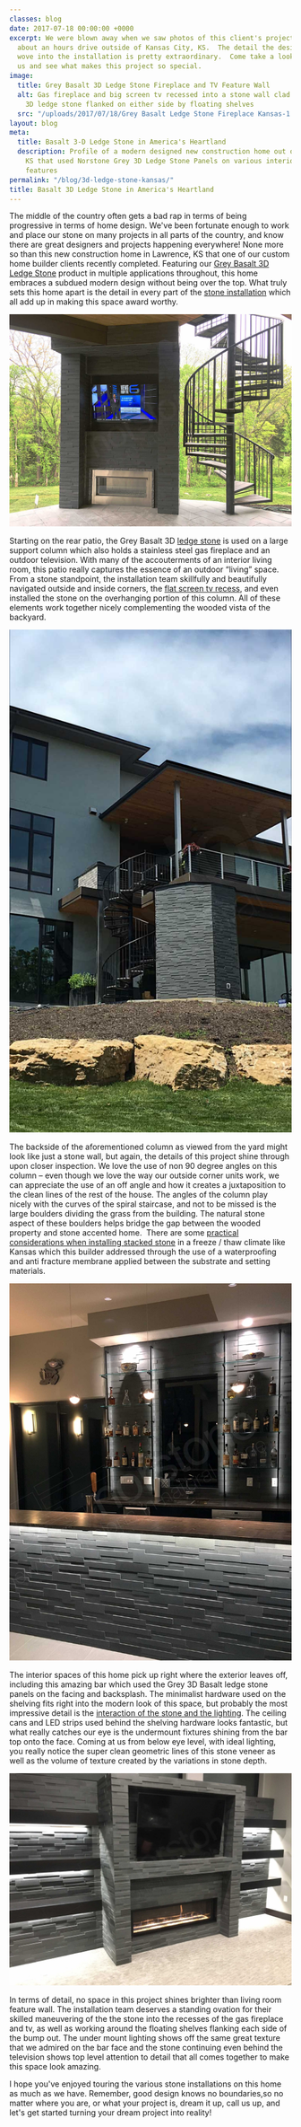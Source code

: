 ```yaml
---
classes: blog
date: 2017-07-18 00:00:00 +0000
excerpt: We were blown away when we saw photos of this client's project recently completed
  about an hours drive outside of Kansas City, KS.  The detail the designers and installers
  wove into the installation is pretty extraordinary.  Come take a look inside with
  us and see what makes this project so special.
image:
  title: Grey Basalt 3D Ledge Stone Fireplace and TV Feature Wall
  alt: Gas fireplace and big screen tv recessed into a stone wall clad in grey basalt
    3D ledge stone flanked on either side by floating shelves
  src: "/uploads/2017/07/18/Grey Basalt Ledge Stone Fireplace Kansas-1.jpg"
layout: blog
meta:
  title: Basalt 3-D Ledge Stone in America's Heartland
  description: Profile of a modern designed new construction home out of Kansas City,
    KS that used Norstone Grey 3D Ledge Stone Panels on various interior and exterior
    features
permalink: "/blog/3d-ledge-stone-kansas/"
title: Basalt 3D Ledge Stone in America's Heartland
---
```



The middle of the country often gets a bad rap in terms of being progressive in terms of home design.  We've been fortunate enough to work and place our stone on many projects in all parts of the country, and know there are great designers and projects happening everywhere!  None more so than this new construction home in Lawrence, KS that one of our custom home builder clients recently completed.  Featuring our [Grey Basalt 3D Ledge Stone](https://www.norstoneusa.com/products/aksent-modern-tiles/grey/) product in multiple applications throughout, this home embraces a subdued modern design without being over the top.  What truly sets this home apart is the detail in every part of the [stone installation](https://www.norstoneusa.com/blog/selecting-the-right-installer-for-your-next-tile-or-stone-project/) which all add up in making this space award worthy.

![Outdoor fireplace and tv recessed into column clad in basalt 3d ledge stone](/uploads/2017/07/18/Grey%20Basalt%20Ledge%20Stone%20Outdoor%20Fireplace%20Kansas.jpg)

Starting on the rear patio, the Grey Basalt 3D [ledge stone](https://www.norstoneusa.com/blog/ledgestone-norstone-industry-series/) is used on a large support column which also holds a stainless steel gas fireplace and an outdoor television.  With many of the accouterments of an interior living room, this patio really captures the essence of an outdoor “living” space.  From a stone standpoint, the installation team skillfully and beautifully navigated outside and inside corners, the [flat screen tv recess](https://www.norstoneusa.com/blog/how-to-install-a-flat-screen-tv-on-a-stacked-stone-wall/), and even installed the stone on the overhanging portion of this column.  All of these elements work together nicely complementing the wooded vista of the backyard.

![Rear elevation view of modern styled home outside of Kansas with grey basalt 3d ledge stone accents](/uploads/2017/07/18/Grey%20Basalt%20Ledge%20Stone%20Patio%20Kansas.jpg)

The backside of the aforementioned column as viewed from the yard might look like just a stone wall, but again, the details of this project shine through upon closer inspection.  We love the use of non 90 degree angles on this column – even though we love the way our outside corner units work, we can appreciate the use of an off angle and how it creates a juxtaposition to the clean lines of the rest of the house.  The angles of the column play nicely with the curves of the spiral staircase, and not to be missed is the large boulders dividing the grass from the building.  The natural stone aspect of these boulders helps bridge the gap between the wooded property and stone accented home.  There are some [practical considerations when installing stacked stone](/how-to-install-stacked-stone/) in a freeze / thaw climate like Kansas which this builder addressed through the use of a waterproofing and anti fracture membrane applied between the substrate and setting materials.

![Modern styled bar with grey 3D ledge stone used on facing and backsplash](/uploads/2017/07/18/Grey%20Basalt%20Ledge%20Stone%20Bar%20Kansas.jpg)

The interior spaces of this home pick up right where the exterior leaves off, including this amazing bar which used the Grey 3D Basalt ledge stone panels on the facing and backsplash.  The minimalist hardware used on the shelving fits right into the modern look of this space, but probably the most impressive detail is the [interaction of the stone and the lighting](https://www.norstoneusa.com/blog/design-school-pairing-lighting-fixtures-with-stone-veneer-for-amazing-results/).  The ceiling cans and LED strips used behind the shelving hardware looks fantastic, but what really catches our eye is the undermount fixtures shining from the bar top onto the face.  Coming at us from below eye level, with ideal lighting, you really notice the super clean geometric lines of this stone veneer as well as the volume of texture created by the variations in stone depth.

![TV and fireplace feature wall ](/uploads/2017/07/18/Grey%20Basalt%20Ledge%20Stone%20Fireplace%20Kansas.jpg)

In terms of detail, no space in this project shines brighter than living room feature wall.  The installation team deserves a standing ovation for their skilled maneuvering of the the stone into the recesses of the gas fireplace and tv, as well as working around the floating shelves flanking each side of the bump out.  The under mount lighting shows off the same great texture that we admired on the bar face and the stone continuing even behind the television shows top level attention to detail that all comes together to make this space look amazing.

I hope you've enjoyed touring the various stone installations on this home as much as we have.  Remember, good design knows no boundaries,so no matter where you are, or what your project is, dream it up, call us up, and let's get started turning your dream project into reality!
